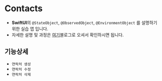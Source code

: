 # Contacts

* **SwiftUI**의 `@StateObject`, `@ObservedObject`, `@EnvironmentObject` 를 설명하기 위한 실습 앱 입니다.
* 자세한 설명 및 과정은 [여기](https://kwanghyun.tistory.com/20?category=1037966)블로그로 오셔서 확인하시면 됩니다.

## 기능상세

* `연락처 생성`
* `연락처 수정`
* `연락처 삭제`
